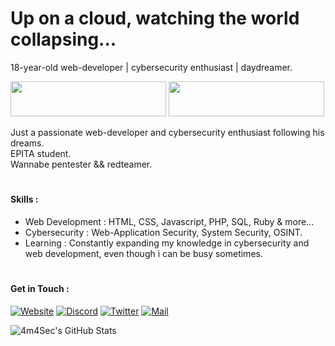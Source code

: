 <!-- Header -->
<h1> Up on a cloud, watching the world collapsing... </h1>

18-year-old web-developer | cybersecurity enthusiast | daydreamer.

<!-- Badge -->
<a href="https://tryhackme.com/p/dawnl3ss"><img src="https://tryhackme-badges.s3.amazonaws.com/dawnl3ss.png" width="249" height="56"></a>
<a href="https://app.hackthebox.com/profile/1321357"><img src="https://www.hackthebox.com/badge/image/1321357" width="249" height="56"></a>

<!-- Introduction -->
Just a passionate web-developer and cybersecurity enthusiast following his dreams.  
EPITA student.  
Wannabe pentester && redteamer.

<!-- Skills -->
# <h4> Skills : </h3>
- Web Development : HTML, CSS, Javascript, PHP, SQL, Ruby & more...  
- Cybersecurity : Web-Application Security, System Security, OSINT.  
- Learning : Constantly expanding my knowledge in cybersecurity and web development, even though i can be busy sometimes.

<!-- Contact Me -->
# <h4> Get in Touch : </a>
[![Website](https://img.shields.io/badge/-Webiste-000?style=for-the-badge&logo=webpack&logoColor=17ff3e&color:FFF)](https://dawnl3ss.me/)
[![Discord](https://img.shields.io/badge/-Discord-000?style=for-the-badge&logo=discord&logoColor=17ff3e&color:FFF)](https://discordapp.com/users/358529816145821696)
[![Twitter](https://img.shields.io/badge/-Twitter-000?style=for-the-badge&logo=twitter&logoColor=17ff3e&color:FFF)](https://twitter.com/_dawnl3ss)
[![Mail](https://img.shields.io/badge/-Mail%20Me-000?style=for-the-badge&logo=gmail&logoColor=17ff3e&color:FFF)](mailto:dawnl3ss@gmail.com)

<!-- GitHub Stats -->
![4m4Sec's GitHub Stats](https://github-readme-stats.vercel.app/api?username=dawnl3ss&show_icons=true&count_private=true&theme=dark)
